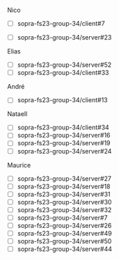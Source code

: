 Nico
- [ ] sopra-fs23-group-34/client#7
- [ ] sopra-fs23-group-34/server#23


Elias
- [ ] sopra-fs23-group-34/server#52
- [ ] sopra-fs23-group-34/client#33

André
- [ ] sopra-fs23-group-34/client#13

Nataell
- [ ] sopra-fs23-group-34/client#34
- [ ] sopra-fs23-group-34/server#16
- [ ] sopra-fs23-group-34/server#19
- [ ] sopra-fs23-group-34/server#24

Maurice
- [ ] sopra-fs23-group-34/server#27
- [ ] sopra-fs23-group-34/server#18
- [ ] sopra-fs23-group-34/server#31
- [ ] sopra-fs23-group-34/server#30
- [ ] sopra-fs23-group-34/server#32
- [ ] sopra-fs23-group-34/server#7
- [ ] sopra-fs23-group-34/server#26
- [ ] sopra-fs23-group-34/server#49
- [ ] sopra-fs23-group-34/server#50
- [ ] sopra-fs23-group-34/server#44

